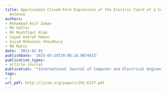 ```yaml
---
title: Approximate Closed-Form Expression of the Electric Field of a Conical Horn
  Antenna
authors:
- Mohammad Asif Zaman
- Md Gaffar
- Md Mushfiqul Alam
- Sayed Ashraf Mamun
- Sajid Muhaimin Choudhury
- MA Matin
date: '2011-01-01'
publishDate: '2025-03-25T20:08:16.087443Z'
publication_types:
- article-journal
publication: '*International Journal of Computer and Electrical Engineering*'
tags:
- J
url_pdf: http://ijcee.org/papers/291-E337.pdf
---
```

